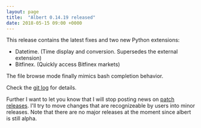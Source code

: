 ```yaml
---
layout: page
title:  "Albert 0.14.19 released"
date: 2018-05-15 09:00 +0000
---
```

This release contains the latest fixes and two new Python extensions:

* Datetime. (Time display and conversion. Supersedes the external extension)
* Bitfinex. (Quickly access Bitfinex markets)

The file browse mode finally mimics bash completion behavior.

Check the [git log](https://github.com/albertlauncher/albert/commits/v0.14.19) for details.

Further I want to let you know that I will stop posting news on [patch releases](https://semver.org/).
I'll try to move changes that are recognizeable by users into minor releases.
Note that there are no major releases at the moment since albert is still alpha.
